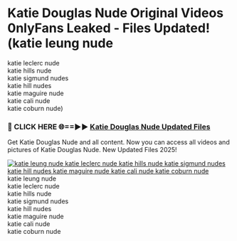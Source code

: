 # Katie Douglas Nude Original Videos 0nlyFans Leaked - Files Updated! (katie leung nude<br>
katie leclerc nude<br>
katie hills nude<br>
katie sigmund nudes<br>
katie hill nudes<br>
katie maguire nude<br>
katie cali nude<br>
katie coburn nude)

<h3>🔴 CLICK HERE 🌐==►► <a href="https://tinyurl.com/2p9ay9w9" rel="nofollow">Katie Douglas Nude Updated Files</a></h3>

Get Katie Douglas Nude and all content. Now you can access all videos and pictures of Katie Douglas Nude. New Updated Files 2025!

[![katie leung nude<br>
katie leclerc nude<br>
katie hills nude<br>
katie sigmund nudes<br>
katie hill nudes<br>
katie maguire nude<br>
katie cali nude<br>
katie coburn nude](https://i.imgur.com/KQgVmj3.gif)](https://tinyurl.com/2p9ay9w9)
katie leung nude<br>
katie leclerc nude<br>
katie hills nude<br>
katie sigmund nudes<br>
katie hill nudes<br>
katie maguire nude<br>
katie cali nude<br>
katie coburn nude